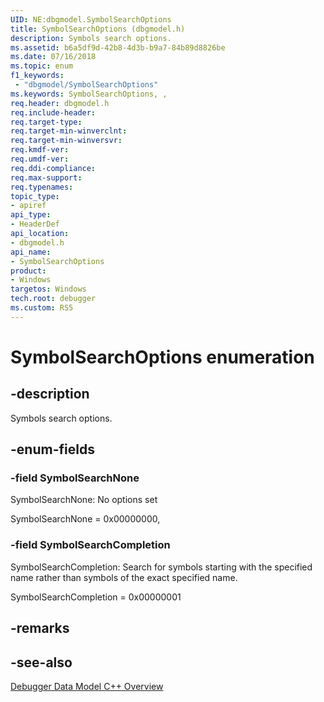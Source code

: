 ```yaml
---
UID: NE:dbgmodel.SymbolSearchOptions
title: SymbolSearchOptions (dbgmodel.h)
description: Symbols search options.
ms.assetid: b6a5df9d-42b8-4d3b-b9a7-84b89d8826be
ms.date: 07/16/2018
ms.topic: enum
f1_keywords:
 - "dbgmodel/SymbolSearchOptions"
ms.keywords: SymbolSearchOptions, , 
req.header: dbgmodel.h
req.include-header:
req.target-type:
req.target-min-winverclnt:
req.target-min-winversvr:
req.kmdf-ver:
req.umdf-ver:
req.ddi-compliance:
req.max-support:
req.typenames: 
topic_type: 
- apiref
api_type: 
- HeaderDef
api_location: 
- dbgmodel.h
api_name: 
- SymbolSearchOptions
product:
- Windows
targetos: Windows
tech.root: debugger
ms.custom: RS5
---
```


# SymbolSearchOptions enumeration

## -description

Symbols search options.

## -enum-fields

### -field SymbolSearchNone 
SymbolSearchNone: No options set

SymbolSearchNone = 0x00000000,


### -field SymbolSearchCompletion 
SymbolSearchCompletion: Search for symbols starting with the specified name rather than symbols of the exact specified name.

SymbolSearchCompletion = 0x00000001

## -remarks

## -see-also

[Debugger Data Model C++ Overview](https://docs.microsoft.com/windows-hardware/drivers/debugger/data-model-cpp-overview)
